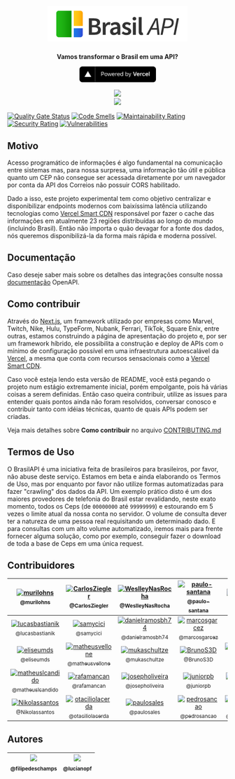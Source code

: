 <h1 align="center"><img src="./public/brasilapi-logo-small.png"></h1>

<div align="center">
  <p>
    <strong>Vamos transformar o Brasil em uma API?</strong>
  </p>
  <p>
    <a href="https://vercel.com/?utm_source=brasilapi" target="_blank" rel="noopener">
      <img src="./public/powered-by-vercel.svg" width="175" alt="Powered by Vercel" />
    </a>
  </p>
</div>

<div align="center">
  <img src="https://github.com/BrasilAPI/BrasilAPI/workflows/Testes%20E2E/badge.svg">
</div>

<div align="center">
  <a href="https://github.com/BrasilAPI/BrasilAPI/issues/186"><img src="https://files.readme.io/e23f0e0-Slack_RGB.png" width="160px"></a>
</div>

[![Quality Gate Status](https://sonarcloud.io/api/project_badges/measure?project=BrasilAPI_BrasilAPI&metric=alert_status)](https://sonarcloud.io/dashboard?id=BrasilAPI_BrasilAPI)
[![Code Smells](https://sonarcloud.io/api/project_badges/measure?project=BrasilAPI_BrasilAPI&metric=code_smells)](https://sonarcloud.io/dashboard?id=BrasilAPI_BrasilAPI)
[![Maintainability Rating](https://sonarcloud.io/api/project_badges/measure?project=BrasilAPI_BrasilAPI&metric=sqale_rating)](https://sonarcloud.io/dashboard?id=BrasilAPI_BrasilAPI)
[![Security Rating](https://sonarcloud.io/api/project_badges/measure?project=BrasilAPI_BrasilAPI&metric=security_rating)](https://sonarcloud.io/dashboard?id=BrasilAPI_BrasilAPI)
[![Vulnerabilities](https://sonarcloud.io/api/project_badges/measure?project=BrasilAPI_BrasilAPI&metric=vulnerabilities)](https://sonarcloud.io/dashboard?id=BrasilAPI_BrasilAPI)

## Motivo
Acesso programático de informações é algo fundamental na comunicação entre sistemas mas, para nossa surpresa, uma informação tão útil e pública quanto um CEP não consegue ser acessada diretamente por um navegador por conta da API dos Correios não possuir CORS habilitado.

Dado a isso, este projeto experimental tem como objetivo centralizar e disponibilizar endpoints modernos com baixíssima latência utilizando tecnologias como [Vercel Smart CDN](https://vercel.com/smart-cdn/?utm_source=brasilapi) responsável por fazer o cache das informações em atualmente 23 regiões distribuídas ao longo do mundo (incluindo Brasil). Então não importa o quão devagar for a fonte dos dados, nós queremos disponibilizá-la da forma mais rápida e moderna possível.

## Documentação
Caso deseje saber mais sobre os detalhes das integrações consulte nossa [documentação](https://brasilapi.com.br/docs) OpenAPI.

## Como contribuir
Através do [Next.js](https://nextjs.org/?utm_source=brasilapi), um framework utilizado por empresas como Marvel, Twitch, Nike, Hulu, TypeForm, Nubank, Ferrari, TikTok, Square Enix, entre outras, estamos construindo a página de apresentação do projeto e, por ser um framework híbrido, ele possibilita a construção e deploy de APIs com o mínimo de configuração possível em uma infraestrutura autoescalável da [Vercel](https://vercel.com/?utm_source=brasilapi), a mesma que conta com recursos sensacionais como a [Vercel Smart CDN](https://vercel.co/smart-cdn/?utm_source=brasilapi).

Caso você esteja lendo esta versão de README, você está pegando o projeto num estágio extremamente inicial, porém empolgante, pois há várias coisas a serem definidas. Então caso queira contribuir, utilize as issues para entender quais pontos ainda não foram resolvidos, conversar conosco e contribuir tanto com idéias técnicas, quanto de quais APIs podem ser criadas.

Veja mais detalhes sobre **Como contribuir** no arquivo [CONTRIBUTING.md](CONTRIBUTING.md)

## Termos de Uso
O BrasilAPI é uma iniciativa feita de brasileiros para brasileiros, por favor, não abuse deste serviço. Estamos em beta e ainda elaborando os Termos de Uso, mas por enquanto por favor não utilize formas automatizadas para fazer "crawling" dos dados da API. Um exemplo prático disto é um dos maiores provedores de telefonia do Brasil estar revalidando, neste exato momento, todos os Ceps (de `00000000` até `99999999`) e estourando em 5 vezes o limite atual da nossa conta no servidor. O volume de consulta dever ter a natureza de uma pessoa real requisitando um determinado dado. E para consultas com um alto volume automatizado, iremos mais para frente fornecer alguma solução, como por exemplo, conseguir fazer o download de toda a base de Ceps em uma única request.

## Contribuidores

| [<img alt="murilohns" src="https://github.com/murilohns.png?size=115" width="115"><br><sub>@murilohns</sub>](https://github.com/murilohns) | [<img alt="CarlosZiegler" src="https://github.com/CarlosZiegler.png?size=115" width="115"><br><sub>@CarlosZiegler</sub>](https://github.com/CarlosZiegler) | [<img alt="WeslleyNasRocha" src="https://github.com/WeslleyNasRocha.png?size=115" width="115"><br><sub>@WeslleyNasRocha</sub>](https://github.com/WeslleyNasRocha) | [<img alt="paulo-santana" src="https://github.com/paulo-santana.png?size=115" width="115"><br><sub>@paulo-santana</sub>](https://github.com/paulo-santana) | [<img alt="paulogdm" src="https://github.com/paulogdm.png?size=115" width="115"><br><sub>@paulogdm</sub>](https://github.com/paulogdm) | [<img alt="RaphaelOliveiraMoura" src="https://github.com/RaphaelOliveiraMoura.png?size=115" width="115"><br><sub>@RaphaelOliveiraMoura</sub>](https://github.com/RaphaelOliveiraMoura) |
| :---: |:---: |:---: |:---: |:---: |:---: |
| [<img alt="lucasbastianik" src="https://github.com/lucasbastianik.png?size=115" width="115"><br><sub>@lucasbastianik</sub>](https://github.com/lucasbastianik) | [<img alt="samycici" src="https://github.com/samycici.png?size=115" width="115"><br><sub>@samycici</sub>](https://github.com/samycici) | [<img alt="danielramosbh74" src="https://github.com/danielramosbh74.png?size=115" width="115"><br><sub>@danielramosbh74</sub>](https://github.com/danielramosbh74) | [<img alt="marcosgarcez" src="https://github.com/marcosgarcez.png?size=115" width="115"><br><sub>@marcosgarcez</sub>](https://github.com/marcosgarcez) | [<img alt="allangrds" src="https://github.com/allangrds.png?size=115" width="115"><br><sub>@allangrds</sub>](https://github.com/allangrds) | [<img alt="cuducos" src="https://github.com/cuducos.png?size=115" width="115"><br><sub>@cuducos</sub>](https://github.com/cuducos) |
| [<img alt="eliseumds" src="https://github.com/eliseumds.png?size=115" width="115"><br><sub>@eliseumds</sub>](https://github.com/eliseumds) | [<img alt="matheusvellone" src="https://github.com/matheusvellone.png?size=115" width="115"><br><sub>@matheusvellone</sub>](https://github.com/matheusvellone) | [<img alt="mukaschultze" src="https://github.com/mukaschultze.png?size=115" width="115"><br><sub>@mukaschultze</sub>](https://github.com/mukaschultze) | [<img alt="BrunoS3D" src="https://github.com/BrunoS3D.png?size=115" width="115"><br><sub>@BrunoS3D</sub>](https://github.com/BrunoS3D) | [<img alt="FlavioAndre" src="https://github.com/FlavioAndre.png?size=115" width="115"><br><sub>@FlavioAndre</sub>](https://github.com/FlavioAndre) | [<img alt="victor-ccab" src="https://github.com/victor-ccab.png?size=115" width="115"><br><sub>@victor-ccab</sub>](https://github.com/victor-ccab) |
| [<img alt="matheuslcandido" src="https://github.com/matheuslcandido.png?size=115" width="115"><br><sub>@matheuslcandido</sub>](https://github.com/matheuslcandido) | [<img alt="rafamancan" src="https://github.com/rafamancan.png?size=115" width="115"><br><sub>@rafamancan</sub>](https://github.com/rafamancan) | [<img alt="josepholiveira" src="https://github.com/josepholiveira.png?size=115" width="115"><br><sub>@josepholiveira</sub>](https://github.com/josepholiveira) | [<img alt="juniorpb" src="https://github.com/juniorpb.png?size=115" width="115"><br><sub>@juniorpb</sub>](https://github.com/juniorpb) | [<img alt="caiangums" src="https://github.com/caiangums.png?size=115" width="115"><br><sub>@caiangums</sub>](https://github.com/caiangums) | [<img alt="lucas-eduardo" src="https://github.com/lucas-eduardo.png?size=115" width="115"><br><sub>@lucas-eduardo</sub>](https://github.com/lucas-eduardo) |
| [<img alt="Nikolassantos" src="https://github.com/Nikolassantos.png?size=115" width="115"><br><sub>@Nikolassantos</sub>](https://github.com/Nikolassantos) | [<img alt="otaciliolacerda" src="https://github.com/otaciliolacerda.png?size=115" width="115"><br><sub>@otaciliolacerda</sub>](https://github.com/otaciliolacerda) | [<img alt="paulosales" src="https://github.com/paulosales.png?size=115" width="115"><br><sub>@paulosales</sub>](https://github.com/paulosales) | [<img alt="pedrosancao" src="https://github.com/pedrosancao.png?size=115" width="115"><br><sub>@pedrosancao</sub>](https://github.com/pedrosancao) | [<img alt="evertoncastro" src="https://github.com/evertoncastro.png?size=115" width="115"><br><sub>@evertoncastro</sub>](https://github.com/evertoncastro) |

## Autores

| [<img src="https://github.com/filipedeschamps.png?size=115" width=115><br><sub>@filipedeschamps</sub>](https://github.com/filipedeschamps) | [<img src="https://github.com/lucianopf.png?size=115" width=115><br><sub>@lucianopf</sub>](https://github.com/lucianopf) |
| :---: | :---: |
